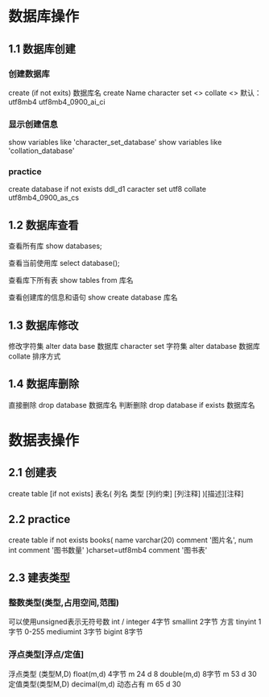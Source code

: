 # 数据库操作
## 1.1 数据库创建
### 创建数据库 
create (if not exits) 数据库名
create Name character set <> collate <>
默认：utf8mb4    utf8mb4_0900_ai_ci
### 显示创建信息
show variables like 'character_set_database'
show variables like 'collation_database'
### practice
create database if not exists ddl_d1 caracter set utf8 collate utf8mb4_0900_as_cs

## 1.2 数据库查看
查看所有库
show databases;

查看当前使用库
select database();

查看库下所有表
show tables from 库名

查看创建库的信息和语句
show create database 库名
	
## 1.3 数据库修改
修改字符集
alter data base 数据库 character set 字符集
alter database 数据库 collate 排序方式

## 1.4 数据库删除
直接删除
drop database 数据库名
判断删除
drop database if exists 数据库名

# 数据表操作
## 2.1 创建表
create table [if not exists] 表名(
列名 类型 [列约束] [列注释]
)[描述][注释]

## 2.2 practice
create table if not exists books(
name varchar(20) comment '图片名',
num int comment '图书数量'
)charset=utf8mb4 comment '图书表'

## 2.3 建表类型
### 整数类型(类型,占用空间,范围)
可以使用unsigned表示无符号数
int / integer  4字节
smallint 2字节 
方言
tinyint 1字节 0-255
mediumint 3字节
bigint 8字节
### 浮点类型[浮点/定值]
浮点类型 (类型M,D)
float(m,d) 4字节 m 24 d 8
double(m,d) 8字节 m 53 d 30
定值类型(类型M,D)
decimal(m,d) 动态占有 m 65 d 30

<!--stackedit_data:
eyJoaXN0b3J5IjpbMTQ0NDI4MzE5MiwtMTE0NDMzNzAwOSwtMT
Q0NDkyMDYwXX0=
-->